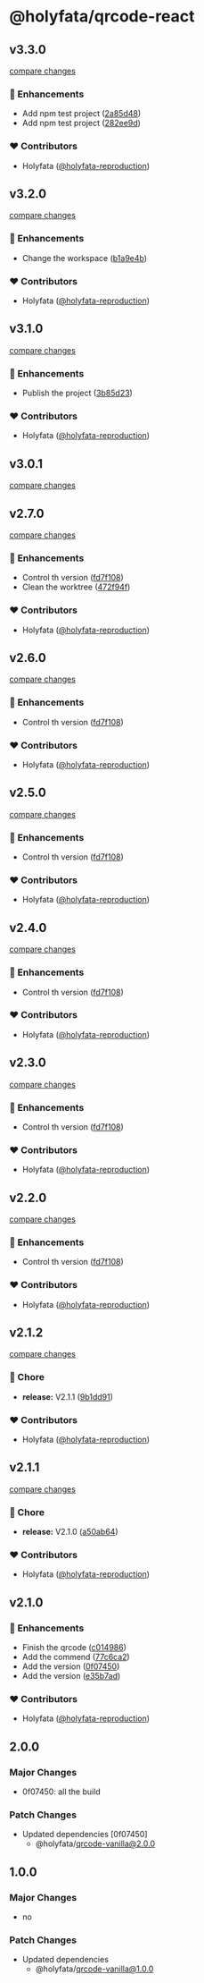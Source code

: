 # @holyfata/qrcode-react

## v3.3.0

[compare changes](https://github.com/holyfata/qrcode/compare/v3.2.0...v3.3.0)

### 🚀 Enhancements

- Add npm test project ([2a85d48](https://github.com/holyfata/qrcode/commit/2a85d48))
- Add npm test project ([282ee9d](https://github.com/holyfata/qrcode/commit/282ee9d))

### ❤️ Contributors

- Holyfata ([@holyfata-reproduction](https://github.com/holyfata-reproduction))

## v3.2.0

[compare changes](https://github.com/holyfata/qrcode/compare/v3.1.0...v3.2.0)

### 🚀 Enhancements

- Change the workspace ([b1a9e4b](https://github.com/holyfata/qrcode/commit/b1a9e4b))

### ❤️ Contributors

- Holyfata ([@holyfata-reproduction](https://github.com/holyfata-reproduction))

## v3.1.0

[compare changes](https://github.com/holyfata/qrcode/compare/v3.0.0...v3.1.0)

### 🚀 Enhancements

- Publish the project ([3b85d23](https://github.com/holyfata/qrcode/commit/3b85d23))

### ❤️ Contributors

- Holyfata ([@holyfata-reproduction](https://github.com/holyfata-reproduction))

## v3.0.1

[compare changes](https://github.com/holyfata/qrcode/compare/v3.0.0...v3.0.1)

## v2.7.0

[compare changes](https://github.com/holyfata/qrcode/compare/v2.1.2...v2.7.0)

### 🚀 Enhancements

- Control th version ([fd7f108](https://github.com/holyfata/qrcode/commit/fd7f108))
- Clean the worktree ([472f94f](https://github.com/holyfata/qrcode/commit/472f94f))

### ❤️ Contributors

- Holyfata ([@holyfata-reproduction](https://github.com/holyfata-reproduction))

## v2.6.0

[compare changes](https://github.com/holyfata/qrcode/compare/v2.1.2...v2.6.0)

### 🚀 Enhancements

- Control th version ([fd7f108](https://github.com/holyfata/qrcode/commit/fd7f108))

### ❤️ Contributors

- Holyfata ([@holyfata-reproduction](https://github.com/holyfata-reproduction))

## v2.5.0

[compare changes](https://github.com/holyfata/qrcode/compare/v2.1.2...v2.5.0)

### 🚀 Enhancements

- Control th version ([fd7f108](https://github.com/holyfata/qrcode/commit/fd7f108))

### ❤️ Contributors

- Holyfata ([@holyfata-reproduction](https://github.com/holyfata-reproduction))

## v2.4.0

[compare changes](https://github.com/holyfata/qrcode/compare/v2.1.2...v2.4.0)

### 🚀 Enhancements

- Control th version ([fd7f108](https://github.com/holyfata/qrcode/commit/fd7f108))

### ❤️ Contributors

- Holyfata ([@holyfata-reproduction](https://github.com/holyfata-reproduction))

## v2.3.0

[compare changes](https://github.com/holyfata/qrcode/compare/v2.1.2...v2.3.0)

### 🚀 Enhancements

- Control th version ([fd7f108](https://github.com/holyfata/qrcode/commit/fd7f108))

### ❤️ Contributors

- Holyfata ([@holyfata-reproduction](https://github.com/holyfata-reproduction))

## v2.2.0

[compare changes](https://github.com/holyfata/qrcode/compare/v2.1.2...v2.2.0)

### 🚀 Enhancements

- Control th version ([fd7f108](https://github.com/holyfata/qrcode/commit/fd7f108))

### ❤️ Contributors

- Holyfata ([@holyfata-reproduction](https://github.com/holyfata-reproduction))

## v2.1.2

[compare changes](https://github.com/holyfata/qrcode/compare/v2.1.1...v2.1.2)

### 🏡 Chore

- **release:** V2.1.1 ([9b1dd91](https://github.com/holyfata/qrcode/commit/9b1dd91))

### ❤️ Contributors

- Holyfata ([@holyfata-reproduction](https://github.com/holyfata-reproduction))

## v2.1.1

[compare changes](https://github.com/holyfata/qrcode/compare/v2.1.0...v2.1.1)

### 🏡 Chore

- **release:** V2.1.0 ([a50ab64](https://github.com/holyfata/qrcode/commit/a50ab64))

### ❤️ Contributors

- Holyfata ([@holyfata-reproduction](https://github.com/holyfata-reproduction))

## v2.1.0


### 🚀 Enhancements

- Finish the qrcode ([c014986](https://github.com/holyfata/qrcode/commit/c014986))
- Add the commend ([77c6ca2](https://github.com/holyfata/qrcode/commit/77c6ca2))
- Add the version ([0f07450](https://github.com/holyfata/qrcode/commit/0f07450))
- Add the version ([e35b7ad](https://github.com/holyfata/qrcode/commit/e35b7ad))

### ❤️ Contributors

- Holyfata ([@holyfata-reproduction](https://github.com/holyfata-reproduction))

## 2.0.0

### Major Changes

- 0f07450: all the build

### Patch Changes

- Updated dependencies [0f07450]
  - @holyfata/qrcode-vanilla@2.0.0

## 1.0.0

### Major Changes

- no

### Patch Changes

- Updated dependencies
  - @holyfata/qrcode-vanilla@1.0.0
